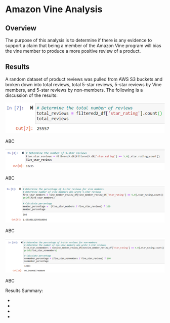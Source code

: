 # Amazon Vine Analysis

## Overview

The purpose of this analysis is to determine if there is any evidence to support a claim that being a member of the Amazon Vine program will bias the vine member to produce a more positive review of a product.

## Results

A random dataset of product reviews was pulled from AWS S3 buckets and broken down into total reviews, total 5-star reviews, 5-star reviews by Vine members, and 5-star reviews by non-members. The following is a discussion of the results: 

![total reviews](https://github.com/MattK1454/Amazon_Vine_Analysis/blob/main/Resources/images/total_reviews.png)

ABC

![total 5-star reviews](https://github.com/MattK1454/Amazon_Vine_Analysis/blob/main/Resources/images/five_star_reviews.png)

ABC

![5-star reviews by Vine members](https://github.com/MattK1454/Amazon_Vine_Analysis/blob/main/Resources/images/vine_member_5reviews.png)

ABC

![5-star reviews by non-members](https://github.com/MattK1454/Amazon_Vine_Analysis/blob/main/Resources/images/nonvine_member_5reviews.png)

ABC

Results Summary:

- 
- 
- 
- 

